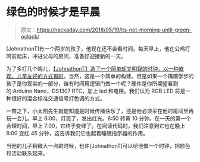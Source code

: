 # 绿色的时候才是早晨

> 原文：<https://hackaday.com/2018/05/19/its-not-morning-until-green-oclock/>

[JohnathonT]有一个两岁的孩子，他现在还不会看时间。每天早上，他在公鸡打鸣前起床，冲进父母的房间，准备好迎接新的一天。

为了多打几个盹儿，[【JohnathonT】造了一个简单却又明智的时钟，以一种直观、儿童友好的方式报时](http://www.instructables.com/id/Green-Means-Go-10-Light-Up-Clock-for-Kids/)。当然，这是一个简单的构建。但是如果一个蹒跚学步的孩子是你现实的一部分，谁有时间用逻辑门做一个呢？硬件是你所期望看到的:Arduino Nano，DS1307 RTC，加上 led 和电阻。我们认为 RGB LED 将是一种很好的混合标准交通信号灯色调的方式。

一瞥之下，小太阳先生就能知道是时候传播快乐了，还是他必须呆在他的房间里再玩一会儿。早上 6:00，灯亮了，发出红光。6:50 转黄 10 分钟。在一天的第一个合理时间，早上 7:00，它终于变绿了。在阅读代码时，我们注意到它也在晚上 8:00 变红 45 分钟，这告诉我们它也起着睡眠指示器的作用。

当他的儿子稍微大一点的时候，也许[JohnathonT]可以给他做一个时钟，把颜色和活动联系起来。